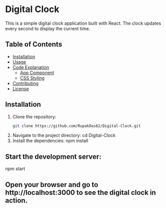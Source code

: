 # Digital Clock

This is a simple digital clock application built with React. The clock updates every second to display the current time.

## Table of Contents

- [Installation](#installation)
- [Usage](#usage)
- [Code Explanation](#code-explanation)
  - [App Component](#app-component)
  - [CSS Styling](#css-styling)
- [Contributing](#contributing)
- [License](#license)

## Installation

1. Clone the repository:
   ```bash
   git clone https://github.com/RupakDas62/Digital-Clock.git
2. Navigate to the project directory:
   cd Digital-Clock
3. Install the dependencies:
   npm install

## Start the development server:
  npm start
  
## Open your browser and go to http://localhost:3000 to see the digital clock in action.
